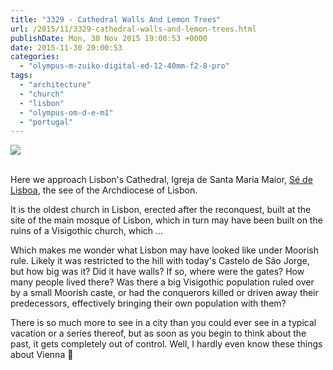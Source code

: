 ```yaml
---
title: "3329 - Cathedral Walls And Lemon Trees"
url: /2015/11/3329-cathedral-walls-and-lemon-trees.html
publishDate: Mon, 30 Nov 2015 19:00:53 +0000
date: 2015-11-30 20:00:53
categories: 
  - "olympus-m-zuiko-digital-ed-12-40mm-f2-8-pro"
tags: 
  - "architecture"
  - "church"
  - "lisbon"
  - "olympus-om-d-e-m1"
  - "portugal"
---
```

<div class="container">
<div class="center"><a target="_blank" href="https://d25zfm9zpd7gm5.cloudfront.net/1200x1200/2015/20150903_104518_lr.jpg"><img class="webfeedsFeaturedVisual" src="https://d25zfm9zpd7gm5.cloudfront.net/0600x0600/2015/20150903_104518_lr.jpg" /></a></div>
</div>
<br />

Here we approach Lisbon's Cathedral, Igreja de Santa Maria Maior, <a href="https://en.wikipedia.org/wiki/Lisbon_Cathedral" target="_blank">Sé de Lisboa</a>, the see of the Archdiocese of Lisbon.

<a target="_blank" href="https://d25zfm9zpd7gm5.cloudfront.net/1200x1200/2015/20150903_104758_lr.jpg"><img style="margin: 0pt 0px 0pt 10px; float: right;" src="https://d25zfm9zpd7gm5.cloudfront.net/0150x0150/2015/20150903_104758_lr.jpg" alt="" border="0" /></a> It is the oldest church in Lisbon, erected after the reconquest, built at the site of the main mosque of Lisbon, which in turn may have been built on the ruins of a Visigothic church, which ...

Which makes me wonder what Lisbon may have looked like under Moorish rule. Likely it was restricted to the hill with today's Castelo de São Jorge, but how big was it? Did it have walls? If so, where were the gates? How many people lived there? Was there a big Visigothic population ruled over by a small Moorish caste, or had the conquerors killed or driven away their predecessors, effectively bringing their own population with them?

There is so much more to see in a city than you could ever see in a typical vacation or a series thereof, but as soon as you begin to think about the past, it gets completely out of control. Well, I hardly even know these things about Vienna 🙂

